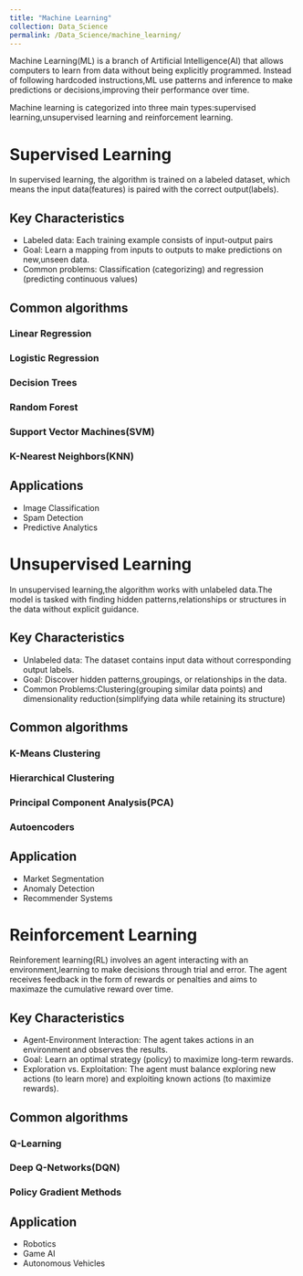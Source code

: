 ```yaml
---
title: "Machine Learning"
collection: Data_Science
permalink: /Data_Science/machine_learning/
---
```

Machine Learning(ML) is a branch of Artificial Intelligence(AI) that allows computers to learn from data without being explicitly programmed. Instead of following hardcoded instructions,ML use patterns and inference to make predictions or decisions,improving their performance over time.

Machine learning is categorized into three main types:supervised learning,unsupervised learning and reinforcement learning.

# Supervised Learning
In supervised learning, the algorithm is trained on a labeled dataset, which means the input data(features) is paired with the correct output(labels).
## Key Characteristics
- Labeled data: Each training example consists of input-output pairs
- Goal: Learn a mapping from inputs to outputs to make predictions on new,unseen data.
- Common problems: Classification (categorizing) and regression (predicting continuous values)

## Common algorithms
### Linear Regression

### Logistic Regression

### Decision Trees

### Random Forest

### Support Vector Machines(SVM)

### K-Nearest Neighbors(KNN)


  
## Applications
- Image Classification
- Spam Detection
- Predictive Analytics



# Unsupervised Learning
In unsupervised learning,the algorithm works with unlabeled data.The model is tasked with finding hidden patterns,relationships or structures in the data without explicit guidance.
## Key Characteristics
- Unlabeled data: The dataset contains input data without corresponding output labels.
- Goal: Discover hidden patterns,groupings, or relationships in the data.
- Common Problems:Clustering(grouping similar data points) and dimensionality reduction(simplifying data while retaining its structure)

## Common algorithms
### K-Means Clustering

### Hierarchical Clustering

### Principal Component Analysis(PCA)

### Autoencoders

## Application
- Market Segmentation
- Anomaly Detection
- Recommender Systems

# Reinforcement Learning
Reinforement learning(RL) involves an agent interacting with an environment,learning to make decisions through trial and error.
The agent receives feedback in the form of rewards or penalties and aims to maximaze the cumulative reward over time.
## Key Characteristics
- Agent-Environment Interaction: The agent takes actions in an environment and observes the results.
- Goal: Learn an optimal strategy (policy) to maximize long-term rewards.
- Exploration vs. Exploitation: The agent must balance exploring new actions (to learn more) and exploiting known actions (to maximize rewards).


## Common algorithms
### Q-Learning

### Deep Q-Networks(DQN)

### Policy Gradient Methods


## Application
- Robotics
- Game AI
- Autonomous Vehicles
